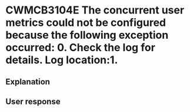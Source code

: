 # CWMCB3104E The concurrent user metrics could not be configured because the following exception occurred: 0.  Check the log for details. Log location:1.

## Explanation

## User response